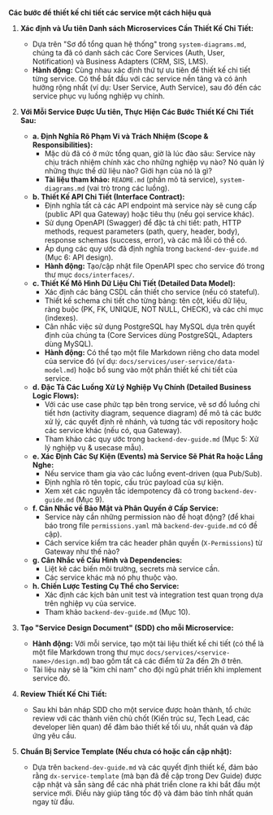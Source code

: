 **Các bước để thiết kế chi tiết các service một cách hiệu quả**

1.  **Xác định và Ưu tiên Danh sách Microservices Cần Thiết Kế Chi Tiết:**
    * Dựa trên "Sơ đồ tổng quan hệ thống" trong `system-diagrams.md`, chúng ta đã có danh sách các Core Services (Auth, User, Notification) và Business Adapters (CRM, SIS, LMS).
    * **Hành động:** Cùng nhau xác định thứ tự ưu tiên để thiết kế chi tiết từng service. Có thể bắt đầu với các service nền tảng và có ảnh hưởng rộng nhất (ví dụ: User Service, Auth Service), sau đó đến các service phục vụ luồng nghiệp vụ chính.

2.  **Với Mỗi Service Được Ưu tiên, Thực Hiện Các Bước Thiết Kế Chi Tiết Sau:**
    * **a. Định Nghĩa Rõ Phạm Vi và Trách Nhiệm (Scope & Responsibilities):**
        * Mặc dù đã có ở mức tổng quan, giờ là lúc đào sâu: Service này chịu trách nhiệm chính xác cho những nghiệp vụ nào? Nó quản lý những thực thể dữ liệu nào? Giới hạn của nó là gì?
        * **Tài liệu tham khảo:** `README.md` (phần mô tả service), `system-diagrams.md` (vai trò trong các luồng).
    * **b. Thiết Kế API Chi Tiết (Interface Contract):**
        * Định nghĩa tất cả các API endpoint mà service này sẽ cung cấp (public API qua Gateway) hoặc tiêu thụ (nếu gọi service khác).
        * Sử dụng OpenAPI (Swagger) để đặc tả chi tiết: path, HTTP methods, request parameters (path, query, header, body), response schemas (success, error), và các mã lỗi có thể có.
        * Áp dụng các quy ước đã định nghĩa trong `backend-dev-guide.md` (Mục 6: API design).
        * **Hành động:** Tạo/cập nhật file OpenAPI spec cho service đó trong thư mục `docs/interfaces/`.
    * **c. Thiết Kế Mô Hình Dữ Liệu Chi Tiết (Detailed Data Model):**
        * Xác định các bảng CSDL cần thiết cho service (nếu có stateful).
        * Thiết kế schema chi tiết cho từng bảng: tên cột, kiểu dữ liệu, ràng buộc (PK, FK, UNIQUE, NOT NULL, CHECK), và các chỉ mục (indexes).
        * Cân nhắc việc sử dụng PostgreSQL hay MySQL dựa trên quyết định của chúng ta (Core Services dùng PostgreSQL, Adapters dùng MySQL).
        * **Hành động:** Có thể tạo một file Markdown riêng cho data model của service đó (ví dụ: `docs/services/user-service/data-model.md`) hoặc bổ sung vào một phần thiết kế chi tiết của service.
    * **d. Đặc Tả Các Luồng Xử Lý Nghiệp Vụ Chính (Detailed Business Logic Flows):**
        * Với các use case phức tạp bên trong service, vẽ sơ đồ luồng chi tiết hơn (activity diagram, sequence diagram) để mô tả các bước xử lý, các quyết định rẽ nhánh, và tương tác với repository hoặc các service khác (nếu có, qua Gateway).
        * Tham khảo các quy ước trong `backend-dev-guide.md` (Mục 5: Xử lý nghiệp vụ & usecase mẫu).
    * **e. Xác Định Các Sự Kiện (Events) mà Service Sẽ Phát Ra hoặc Lắng Nghe:**
        * Nếu service tham gia vào các luồng event-driven (qua Pub/Sub).
        * Định nghĩa rõ tên topic, cấu trúc payload của sự kiện.
        * Xem xét các nguyên tắc idempotency đã có trong `backend-dev-guide.md` (Mục 9).
    * **f. Cân Nhắc về Bảo Mật và Phân Quyền ở Cấp Service:**
        * Service này cần những permission nào để hoạt động? (để khai báo trong file `permissions.yaml` mà `backend-dev-guide.md` có đề cập).
        * Cách service kiểm tra các header phân quyền (`X-Permissions`) từ Gateway như thế nào?
    * **g. Cân Nhắc về Cấu Hình và Dependencies:**
        * Liệt kê các biến môi trường, secrets mà service cần.
        * Các service khác mà nó phụ thuộc vào.
    * **h. Chiến Lược Testing Cụ Thể cho Service:**
        * Xác định các kịch bản unit test và integration test quan trọng dựa trên nghiệp vụ của service.
        * Tham khảo `backend-dev-guide.md` (Mục 10).

3.  **Tạo "Service Design Document" (SDD) cho mỗi Microservice:**
    * **Hành động:** Với mỗi service, tạo một tài liệu thiết kế chi tiết (có thể là một file Markdown trong thư mục `docs/services/<service-name>/design.md`) bao gồm tất cả các điểm từ 2a đến 2h ở trên.
    * Tài liệu này sẽ là "kim chỉ nam" cho đội ngũ phát triển khi implement service đó.

4.  **Review Thiết Kế Chi Tiết:**
    * Sau khi bản nháp SDD cho một service được hoàn thành, tổ chức review với các thành viên chủ chốt (Kiến trúc sư, Tech Lead, các developer liên quan) để đảm bảo thiết kế tối ưu, nhất quán và đáp ứng yêu cầu.

5.  **Chuẩn Bị Service Template (Nếu chưa có hoặc cần cập nhật):**
    * Dựa trên `backend-dev-guide.md` và các quyết định thiết kế, đảm bảo rằng `dx-service-template` (mà bạn đã đề cập trong Dev Guide) được cập nhật và sẵn sàng để các nhà phát triển clone ra khi bắt đầu một service mới. Điều này giúp tăng tốc độ và đảm bảo tính nhất quán ngay từ đầu.
